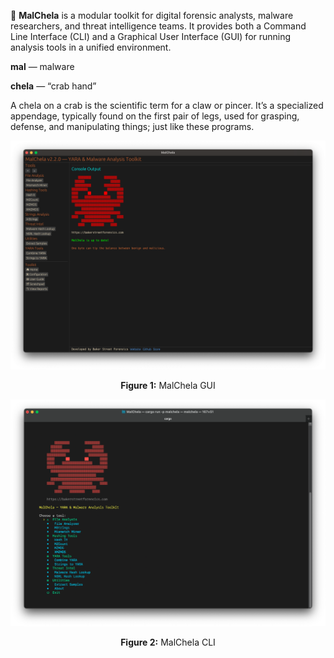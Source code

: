 🦀 **MalChela** is a modular toolkit for digital forensic analysts, malware researchers, and threat intelligence teams. It provides both a Command Line Interface (CLI) and a Graphical User Interface (GUI) for running analysis tools in a unified environment.

**mal** — malware

**chela** — “crab hand”

A chela on a crab is the scientific term for a claw or pincer. It’s a specialized appendage, typically found on the first pair of legs, used for grasping, defense, and manipulating things; just like these programs.

![MalChela GUI](images/coretools.png)

<p align="center"><strong>Figure 1:</strong> MalChela GUI</p>

![MalChela CLI](images/malchela_cli_screenshot.png)

<p align="center"><strong>Figure 2:</strong> MalChela CLI</p>
